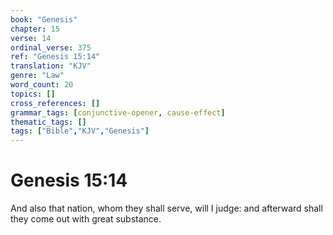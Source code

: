 ```yaml
---
book: "Genesis"
chapter: 15
verse: 14
ordinal_verse: 375
ref: "Genesis 15:14"
translation: "KJV"
genre: "Law"
word_count: 20
topics: []
cross_references: []
grammar_tags: [conjunctive-opener, cause-effect]
thematic_tags: []
tags: ["Bible","KJV","Genesis"]
---
```


# Genesis 15:14

And also that nation, whom they shall serve, will I judge: and afterward shall they come out with great substance.
